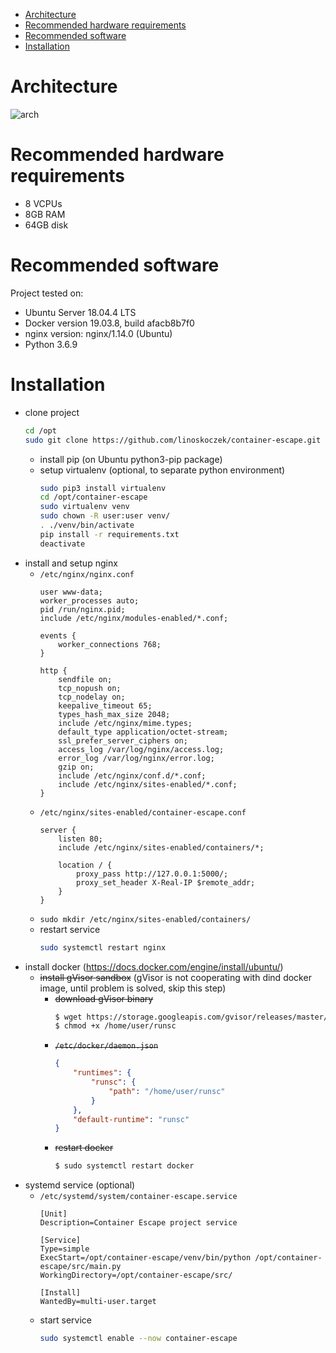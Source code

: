 - [Architecture](#architecture)
- [Recommended hardware requirements](#recommended-hardware-requirements)
- [Recommended software](#recommended-software)
- [Installation](#installation)

Architecture
===
![arch](./images/sandbox-escape.png)

Recommended hardware requirements
===
* 8 VCPUs
* 8GB RAM
* 64GB disk

Recommended software
===
Project tested on:
* Ubuntu Server 18.04.4 LTS
* Docker version 19.03.8, build afacb8b7f0
* nginx version: nginx/1.14.0 (Ubuntu)
* Python 3.6.9

Installation
===========
* clone project
  ```bash
  cd /opt
  sudo git clone https://github.com/linoskoczek/container-escape.git
  ```
  * install pip (on Ubuntu python3-pip package)
  * setup virtualenv (optional, to separate python environment)
    ```bash
    sudo pip3 install virtualenv
    cd /opt/container-escape
    sudo virtualenv venv
    sudo chown -R user:user venv/
    . ./venv/bin/activate
    pip install -r requirements.txt
    deactivate
    ```
* install and setup nginx
  * `/etc/nginx/nginx.conf`
    ```
    user www-data;
    worker_processes auto;
    pid /run/nginx.pid;
    include /etc/nginx/modules-enabled/*.conf;
    
    events {
        worker_connections 768;
    }
    
    http {
        sendfile on;
        tcp_nopush on;
        tcp_nodelay on;
        keepalive_timeout 65;
        types_hash_max_size 2048;
        include /etc/nginx/mime.types;
        default_type application/octet-stream;
        ssl_prefer_server_ciphers on;
        access_log /var/log/nginx/access.log;
        error_log /var/log/nginx/error.log;
        gzip on;
        include /etc/nginx/conf.d/*.conf;
        include /etc/nginx/sites-enabled/*.conf;
    }
    ```
  * `/etc/nginx/sites-enabled/container-escape.conf`
    ```
    server {
        listen 80;
        include /etc/nginx/sites-enabled/containers/*;
        
        location / {
            proxy_pass http://127.0.0.1:5000/;
            proxy_set_header X-Real-IP $remote_addr;
        }
    }
    ```
  * `sudo mkdir /etc/nginx/sites-enabled/containers/`
  * restart service
    ```bash
    sudo systemctl restart nginx
    ```
* install docker (https://docs.docker.com/engine/install/ubuntu/)
  * ~~install gVisor sandbox~~ (gVisor is not cooperating with dind docker image, until problem is solved, skip this step)
    * ~~download gVisor binary~~
      ```bash
      $ wget https://storage.googleapis.com/gvisor/releases/master/latest/runsc -O /home/user/runsc
      $ chmod +x /home/user/runsc
      ```
    * ~~`/etc/docker/daemon.json`~~
      ```json
      {
          "runtimes": {
              "runsc": {
                  "path": "/home/user/runsc"
              }
          },
          "default-runtime": "runsc"
      }
      ```
    * ~~restart docker~~
      ```bash
      $ sudo systemctl restart docker
      ```  
* systemd service (optional)
  * `/etc/systemd/system/container-escape.service`
    ```
    [Unit]
    Description=Container Escape project service
    
    [Service]
    Type=simple
    ExecStart=/opt/container-escape/venv/bin/python /opt/container-escape/src/main.py
    WorkingDirectory=/opt/container-escape/src/
    
    [Install]
    WantedBy=multi-user.target
    ```
  * start service
    ```bash
    sudo systemctl enable --now container-escape
    ```
